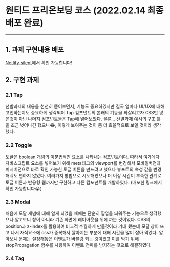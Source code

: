 # 원티드 프리온보딩 코스 (2022.02.14 최종 배포 완료)

----------------------------------------------------

## 1. 과제 구현내용 배포
[Netlify-silent](https://priceless-sinoussi-748198.netlify.app/)에서 확인 가능합니다!

## 2. 구현 과제
### 2.1 Tap
선발과제의 내용을 천천히 뜯어보면서, 기능도 중요하겠지만 결국 얼마나 UI/UX에 대해 고민하는지도 중요하게 생각되어
Tap 컴포넌트의 본래의 기능을 되살리고자 CSS만 넣은것이 아닌 나머지 컴포넌트들은 Tap에 넣어보았다. 물론...
선발과제 예시의 구조 틀을 조금 벗어나긴 했으나😂, 이렇게 보여주는 것이 좀 더 효율적으로 보일 것이라 생각했다.

### 2.2 Toggle
토글은 boolean 개념의 이분법적인 요소를 나타내는 컴포넌트이다. 따라서 여기에다 자바스크립트 요소를 넣어보기 위해
meta태그의 viewport를 변경해서 모바일버전과 피시버전으로 바로 확인 가능한 토글 버튼을 만드려고 했으나 뷰포트의 속성
값을 변경해줘도 변하지 않았다. 여러가지 방법으로 시도해봤으나 더 이상 시간이 부족한 관계로 토글 버튼과 반응형 웹까지만
구현하고 다른 컴포넌트를 개발하였다. (배포한 링크에서 확인 가능합니다😭)

### 2.3 Modal
처음에 모달 개념에 대해 알게 되었을 때에는 단순히 팝업을 띄워주는 기능으로 생각했으나 알고보니 창이 아니라 기존 화면에 레이아웃을 위에 까는 것이었다.
CSS의 position과 z-index를 활용하여 비교적 수월하게 만들것이라 기대 했는데 모달 창이 뜨고 나서 자식요소에 css가 중복해서 깔아지는 부분에 대해
시간을 많이 잡아 먹었다. 알아보니 문제는 설정해놓은 이벤트가 버블링 되는 것이었고 이를 막기 위해 stopPropagation 함수를 사용하여 이벤트 전파를 방지하는 것으로 해결하였다.

### 2.4 Tag
